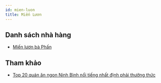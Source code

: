 ```yaml
---
id: mien-luon
title: Miến Lươn
---
```


## Danh sách nhà hàng

- [Miến lươn bà Phấn](https://goo.gl/maps/u9QpcFtCYAdftiUY8)


## Tham khảo

- [Top 20 quán ăn ngon Ninh Bình nổi tiếng nhất định phải thưởng thức](https://kenhhomestay.com/quan-an-ngon-ninh-binh/)